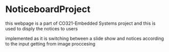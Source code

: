 # NoticeboardProject

this webpage is a part of CO321-Embedded Systems project and this is used to disply the notices to users

implemented as it is switching between a slide show and notices according to the input getting from image proccesing
